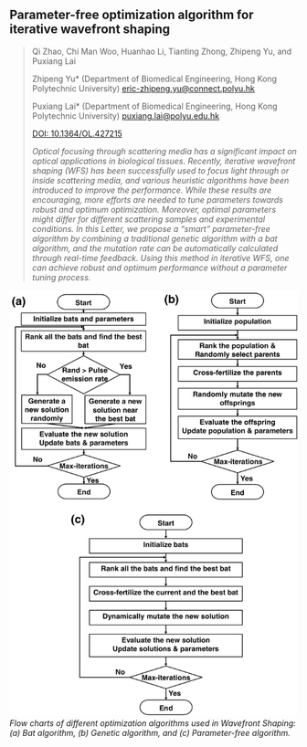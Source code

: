 ## Parameter-free optimization algorithm for iterative wavefront shaping

> Qi Zhao, Chi Man Woo, Huanhao Li, Tianting Zhong, Zhipeng Yu, and Puxiang Lai 
> 
> Zhipeng Yu* (Department of Biomedical Engineering, Hong Kong Polytechnic University) eric-zhipeng.yu@connect.polyu.hk
> 
> Puxiang Lai* (Department of Biomedical Engineering, Hong Kong Polytechnic University) puxiang.lai@polyu.edu.hk
> 
> [DOI: 10.1364/OL.427215](https://doi.org/10.1364/OL.427215)
> 
> _Optical focusing through scattering media has a significant impact on optical applications 
> in biological tissues. Recently, iterative wavefront shaping (WFS) has been successfully used 
> to focus light through or inside scattering media, and various heuristic algorithms have been 
> introduced to improve the performance. While these results are encouraging, more efforts are 
> needed to tune parameters towards robust and optimum optimization. Moreover, optimal parameters 
> might differ for different scattering samples and experimental conditions. In this Letter, we 
> propose a “smart” parameter-free algorithm by combining a traditional genetic algorithm with a 
> bat algorithm, and the mutation rate can be automatically calculated through real-time feedback. 
> Using this method in iterative WFS, one can achieve robust and optimum performance without a 
> parameter tuning process._

![Algorithm](/Publication/parameter_free_algorithm.jpg)
_Flow charts of different optimization algorithms used in Wavefront Shaping: (a) Bat algorithm, 
(b) Genetic algorithm, and (c) Parameter-free algorithm._
